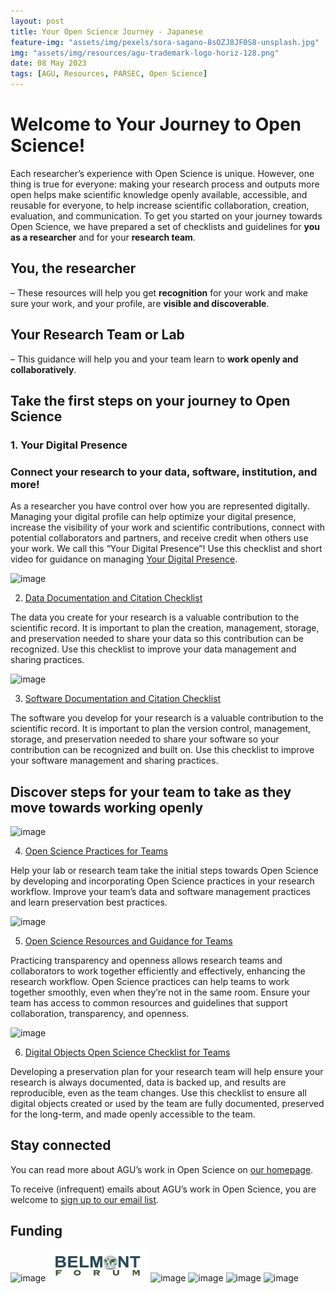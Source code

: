 ```yaml
---
layout: post
title: Your Open Science Journey - Japanese
feature-img: "assets/img/pexels/sora-sagano-8sOZJ8JF0S8-unsplash.jpg"
img: "assets/img/resources/agu-trademark-logo-horiz-128.png"
date: 08 May 2023
tags: [AGU, Resources, PARSEC, Open Science]
---
```



# Welcome to Your Journey to Open Science!

Each researcher’s experience with Open Science is unique. However, one thing is true for everyone: making your research process and outputs more open helps make scientific knowledge openly available, accessible, and reusable for everyone, to help increase scientific collaboration, creation, evaluation, and communication. 
To get you started on your journey towards Open Science, we have prepared a set of checklists and guidelines for **you as a researcher** and for your **research team**.
## You, the researcher
– These resources will help you get **recognition** for your work and make sure your work, and your profile, are **visible and discoverable**.
## Your Research Team or Lab
– This guidance will help you and your team learn to **work openly and collaboratively**.
## Take the first steps on your journey to Open Science

### 1. Your Digital Presence 

### Connect your research to your data, software, institution, and more!

As a researcher you have control over how you are represented digitally. Managing your digital profile can help optimize your digital presence, increase the visibility of your work and scientific contributions, connect with potential collaborators and partners, and receive credit when others use your work.  We call this “Your Digital Presence”! 
Use this checklist and short video for guidance on managing [Your Digital Presence](https://data.agu.org/resources/digital-presence).

![image](https://user-images.githubusercontent.com/113625013/206806330-26049e18-8857-4fbb-839f-50d9a8573f5e.png)

2. [Data Documentation and Citation Checklist](https://doi.org/10.5281/zenodo.7062403)
 
The data you create for your research is a valuable contribution to the scientific record. It is important to plan the creation, management, storage, and preservation needed to share your data so this contribution can be recognized. Use this checklist to improve your data management and sharing practices.

![image](https://user-images.githubusercontent.com/113625013/206806906-e4b057be-4ade-4451-b4f0-29ab6be47f52.png)

3. [Software Documentation and Citation Checklist](https://doi.org/10.5281/zenodo.7062414)

The software you develop for your research is a valuable contribution to the scientific record. It is important to plan the version control, management, storage, and preservation needed to share your software so your contribution can be recognized and built on. Use this checklist to improve your software management and sharing practices.

## Discover steps for your team to take as they move towards working openly

![image](https://user-images.githubusercontent.com/113625013/206807115-4d22cc56-8d7e-4ccf-9962-3ae110c22797.png)

4. [Open Science Practices for Teams](https://doi.org/10.5281/zenodo.7402075)

Help your lab or research team take the initial steps towards Open Science by developing and incorporating Open Science practices in your research workflow. Improve your team’s data and software management practices and learn preservation best practices. 

![image](https://user-images.githubusercontent.com/113625013/206807323-7232fdc0-1978-40b8-a489-c38636b9edbc.png)

5. [Open Science Resources and Guidance for Teams](https://doi.org/10.5281/zenodo.7402270)

Practicing transparency and openness allows research teams and collaborators to work together efficiently and effectively, enhancing the research workflow. Open Science practices can help teams to work together smoothly, even when they’re not in the same room. Ensure your team has access to common resources and guidelines that support collaboration, transparency, and openness.

![image](https://user-images.githubusercontent.com/113625013/206807544-75857ce3-1376-4736-99d8-0d177a1eeb26.png)

6. [Digital Objects Open Science Checklist for Teams](https://doi.org/10.5281/zenodo.7402540)

Developing a preservation plan for your research team will help ensure your research is always documented, data is backed up, and results are reproducible, even as the team changes. Use this checklist to ensure all digital objects created or used by the team are fully documented, preserved for the long-term, and made openly accessible to the team.

## Stay connected
You can read more about AGU’s work in Open Science on [our homepage](https://www.agu.org/open-science).

To receive (infrequent) emails about AGU’s work in Open Science, you are welcome to [sign up to our email list](https://forms.monday.com/forms/b4284b3ea07f6e4d801f03451d5f7ac4?r=use1). 

## Funding
![image](https://user-images.githubusercontent.com/113625013/206821607-d5ad3f16-cc73-44fe-87c3-9df3ea68fe38.png)
![image](/assets/img/resources/belmont-forum.jpg)
<img width="234" alt="image" src="https://user-images.githubusercontent.com/113625013/207131273-43f98984-18d9-4d11-8fe3-dd5041aaae16.png">
<img width="234" alt="image" src="https://user-images.githubusercontent.com/113625013/207131420-f0d43157-4fb6-40c4-aa5c-c8cec25ac07e.png">
<img width="234" alt="image" src="https://user-images.githubusercontent.com/113625013/207131458-73350660-1aee-4575-82c8-4e4aa682ce9d.png">
<img width="200" alt="image" src="https://user-images.githubusercontent.com/113625013/207131486-6ba8e720-c960-47fb-81fc-2e43f3a02842.png">

